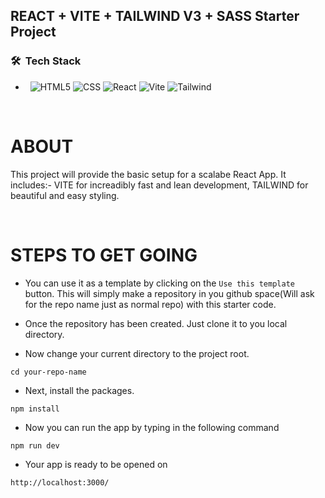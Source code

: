 <h2>REACT + VITE + TAILWIND V3 + SASS Starter Project</h2>

<h3> 🛠 &nbsp;Tech Stack</h3>

- &nbsp;
  ![HTML5](https://img.shields.io/badge/-HTML5-333333?style=flat&logo=HTML5)
  ![CSS](https://img.shields.io/badge/-CSS-333333?style=flat&logo=CSS3&logoColor=1572B6)
  ![React](https://img.shields.io/badge/-React-333333?style=flat&logo=react)
  ![Vite](https://img.shields.io/badge/-Vite-333333?style=flat&logo=vite)
  ![Tailwind](https://img.shields.io/badge/-Tailwind-333333?style=flat&logo=tailwindcss)

<br/>

# ABOUT

<p>
This project will provide the basic setup for a scalabe React App. It includes:- VITE for increadibly fast and lean development, TAILWIND for beautiful and easy styling.
</p>

<br/>

# STEPS TO GET GOING

- You can use it as a template by clicking on the `Use this template` button. This will simply make a repository in you github space(Will ask for the repo name just as normal repo) with this starter code.

- Once the repository has been created. Just clone it to you local directory.

- Now change your current directory to the project root.

```
cd your-repo-name
```

- Next, install the packages.

```
npm install
```

- Now you can run the app by typing in the following command

```
npm run dev
```

- Your app is ready to be opened on

```
http://localhost:3000/
```
